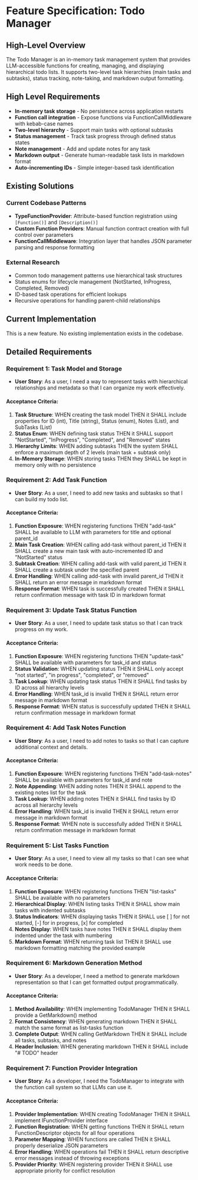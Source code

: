 # Feature Specification: Todo Manager

## High-Level Overview

The Todo Manager is an in-memory task management system that provides LLM-accessible functions for creating, managing, and displaying hierarchical todo lists. It supports two-level task hierarchies (main tasks and subtasks), status tracking, note-taking, and markdown output formatting.

## High Level Requirements

- **In-memory task storage** - No persistence across application restarts
- **Function call integration** - Expose functions via FunctionCallMiddleware with kebab-case names
- **Two-level hierarchy** - Support main tasks with optional subtasks
- **Status management** - Track task progress through defined status states
- **Note management** - Add and update notes for any task
- **Markdown output** - Generate human-readable task lists in markdown format
- **Auto-incrementing IDs** - Simple integer-based task identification

## Existing Solutions

### Current Codebase Patterns
- **TypeFunctionProvider**: Attribute-based function registration using `[Function()]` and `[Description()]`
- **Custom Function Providers**: Manual function contract creation with full control over parameters
- **FunctionCallMiddleware**: Integration layer that handles JSON parameter parsing and response formatting

### External Research
- Common todo management patterns use hierarchical task structures
- Status enums for lifecycle management (NotStarted, InProgress, Completed, Removed)
- ID-based task operations for efficient lookups
- Recursive operations for handling parent-child relationships

## Current Implementation

This is a new feature. No existing implementation exists in the codebase.

## Detailed Requirements

### Requirement 1: Task Model and Storage
- **User Story**: As a user, I need a way to represent tasks with hierarchical relationships and metadata so that I can organize my work effectively.

#### Acceptance Criteria:
1. **Task Structure**: WHEN creating the task model THEN it SHALL include properties for ID (int), Title (string), Status (enum), Notes (List<string>), and SubTasks (List<Task>)
2. **Status Enum**: WHEN defining task status THEN it SHALL support "NotStarted", "InProgress", "Completed", and "Removed" states
3. **Hierarchy Limits**: WHEN adding subtasks THEN the system SHALL enforce a maximum depth of 2 levels (main task + subtask only)
4. **In-Memory Storage**: WHEN storing tasks THEN they SHALL be kept in memory only with no persistence

### Requirement 2: Add Task Function
- **User Story**: As a user, I need to add new tasks and subtasks so that I can build my todo list.

#### Acceptance Criteria:
1. **Function Exposure**: WHEN registering functions THEN "add-task" SHALL be available to LLM with parameters for title and optional parent_id
2. **Main Task Creation**: WHEN calling add-task without parent_id THEN it SHALL create a new main task with auto-incremented ID and "NotStarted" status
3. **Subtask Creation**: WHEN calling add-task with valid parent_id THEN it SHALL create a subtask under the specified parent
4. **Error Handling**: WHEN calling add-task with invalid parent_id THEN it SHALL return an error message in markdown format
5. **Response Format**: WHEN task is successfully created THEN it SHALL return confirmation message with task ID in markdown format

### Requirement 3: Update Task Status Function
- **User Story**: As a user, I need to update task status so that I can track progress on my work.

#### Acceptance Criteria:
1. **Function Exposure**: WHEN registering functions THEN "update-task" SHALL be available with parameters for task_id and status
2. **Status Validation**: WHEN updating status THEN it SHALL only accept "not started", "in progress", "completed", or "removed"
3. **Task Lookup**: WHEN updating task status THEN it SHALL find tasks by ID across all hierarchy levels
4. **Error Handling**: WHEN task_id is invalid THEN it SHALL return error message in markdown format
5. **Response Format**: WHEN status is successfully updated THEN it SHALL return confirmation message in markdown format

### Requirement 4: Add Task Notes Function
- **User Story**: As a user, I need to add notes to tasks so that I can capture additional context and details.

#### Acceptance Criteria:
1. **Function Exposure**: WHEN registering functions THEN "add-task-notes" SHALL be available with parameters for task_id and note
2. **Note Appending**: WHEN adding notes THEN it SHALL append to the existing notes list for the task
3. **Task Lookup**: WHEN adding notes THEN it SHALL find tasks by ID across all hierarchy levels
4. **Error Handling**: WHEN task_id is invalid THEN it SHALL return error message in markdown format
5. **Response Format**: WHEN note is successfully added THEN it SHALL return confirmation message in markdown format

### Requirement 5: List Tasks Function
- **User Story**: As a user, I need to view all my tasks so that I can see what work needs to be done.

#### Acceptance Criteria:
1. **Function Exposure**: WHEN registering functions THEN "list-tasks" SHALL be available with no parameters
2. **Hierarchical Display**: WHEN listing tasks THEN it SHALL show main tasks with indented subtasks
3. **Status Indicators**: WHEN displaying tasks THEN it SHALL use [ ] for not started, [-] for in progress, [x] for completed
4. **Notes Display**: WHEN tasks have notes THEN it SHALL display them indented under the task with numbering
5. **Markdown Format**: WHEN returning task list THEN it SHALL use markdown formatting matching the provided example

### Requirement 6: Markdown Generation Method
- **User Story**: As a developer, I need a method to generate markdown representation so that I can get formatted output programmatically.

#### Acceptance Criteria:
1. **Method Availability**: WHEN implementing TodoManager THEN it SHALL provide a GetMarkdown() method
2. **Format Consistency**: WHEN generating markdown THEN it SHALL match the same format as list-tasks function
3. **Complete Output**: WHEN calling GetMarkdown THEN it SHALL include all tasks, subtasks, and notes
4. **Header Inclusion**: WHEN generating markdown THEN it SHALL include "# TODO" header

### Requirement 7: Function Provider Integration
- **User Story**: As a developer, I need the TodoManager to integrate with the function call system so that LLMs can use it.

#### Acceptance Criteria:
1. **Provider Implementation**: WHEN creating TodoManager THEN it SHALL implement IFunctionProvider interface
2. **Function Registration**: WHEN getting functions THEN it SHALL return FunctionDescriptor objects for all four operations
3. **Parameter Mapping**: WHEN functions are called THEN it SHALL properly deserialize JSON parameters
4. **Error Handling**: WHEN operations fail THEN it SHALL return descriptive error messages instead of throwing exceptions
5. **Provider Priority**: WHEN registering provider THEN it SHALL use appropriate priority for conflict resolution
